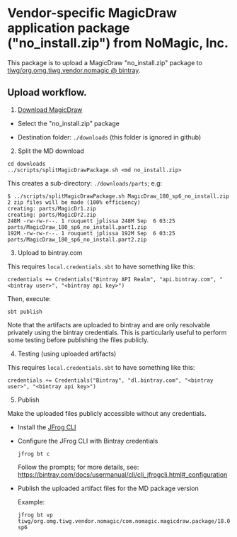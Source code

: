 # Vendor-specific MagicDraw application package ("no_install.zip") from NoMagic, Inc.

This package is to upload a MagicDraw "no_install.zip" package to 
[tiwg/org.omg.tiwg.vendor.nomagic @ bintray](https://bintray.com/tiwg/org.omg.tiwg.vendor.nomagic/com.nomagic.magicdraw.package).

## Upload workflow.

1. [Download MagicDraw](https://www.magicdraw.com/download/magicdraw)

- Select the "no_install.zip" package

- Destination folder: `./downloads` (this folder is ignored in github)

2. Split the MD download

```
cd downloads
../scripts/splitMagicDrawPackage.sh <md no_install.zip>
```

This creates a sub-directory: `./downloads/parts`; e.g:

```
$ ../scripts/splitMagicDrawPackage.sh MagicDraw_180_sp6_no_install.zip 
2 zip files will be made (100% efficiency)
creating: parts/MagicDr1.zip
creating: parts/MagicDr2.zip
248M -rw-rw-r--. 1 rouquett jplissa 248M Sep  6 03:25 parts/MagicDraw_180_sp6_no_install.part1.zip
192M -rw-rw-r--. 1 rouquett jplissa 192M Sep  6 03:25 parts/MagicDraw_180_sp6_no_install.part2.zip
```

3. Upload to bintray.com

This requires `local.credentials.sbt` to have something like this:

```
credentials += Credentials("Bintray API Realm", "api.bintray.com", "<bintray user>", "<bintray api key>")
```

Then, execute:

```
sbt publish
```

Note that the artifacts are uploaded to bintray and are only resolvable privately using the bintray credentials.
This is particularly useful to perform some testing before publishing the files publicly.

4. Testing (using uploaded artifacts)
  
This requires `local.credentials.sbt` to have something like this:

```
credentials += Credentials("Bintray", "dl.bintray.com", "<bintray user>", "<bintray api key>")
```

5. Publish

Make the uploaded files publicly accessible without any credentials.

- Install the [JFrog CLI](https://www.jfrog.com/getcli/)

- Configure the JFrog CLI with Bintray credentials
    
    ```
    jfrog bt c
    ```
    
    Follow the prompts; for more details, see: https://bintray.com/docs/usermanual/cli/cli_jfrogcli.html#_configuration

- Publish the uploaded artifact files for the MD package version

  Example:
  
  ```
  jfrog bt vp  tiwg/org.omg.tiwg.vendor.nomagic/com.nomagic.magicdraw.package/18.0-sp6
  ```